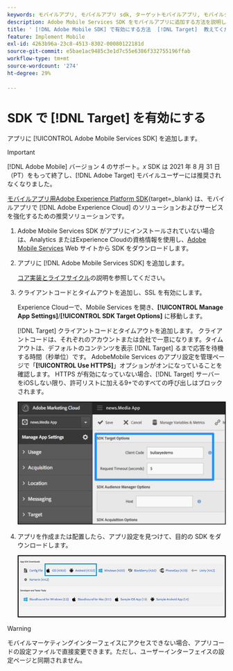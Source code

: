 ```yaml
---
keywords: モバイルアプリ, モバイルアプリ sdk, ターゲットモバイルアプリ, モバイルターゲット sdk, モバイルアプリ sdk, sdk での target の有効化
description: Adobe Mobile Services SDK をモバイルアプリに追加する方法を説明します。
title: ' [!DNL Adobe Mobile SDK] で有効にする方法  [!DNL Target]  教えてください。'
feature: Implement Mobile
exl-id: 4263b96a-23c8-4513-8302-00080122181d
source-git-commit: e5bae1ac9485c3e1d7c55e6386f332755196ffab
workflow-type: tm+mt
source-wordcount: '274'
ht-degree: 29%

---
```


# SDK で [!DNL Target] を有効にする

アプリに [!UICONTROL Adobe Mobile Services SDK] を追加します。

>[!IMPORTANT]
>
>[!DNL Adobe Mobile] バージョン 4 のサポート。*x* SDK は 2021 年 8 月 31 日（PT）をもって終了し、[!DNL Adobe Target] モバイルユーザーには推奨されなくなりました。
>
>[ モバイルアプリ用Adobe Experience Platform SDK](https://developer.adobe.com/client-sdks/documentation/){target=_blank} は、モバイルアプリで [!DNL Adobe Experience Cloud] のソリューションおよびサービスを強化するための推奨ソリューションです。

1. Adobe Mobile Services SDK がアプリにインストールされていない場合は、Analytics またはExperience Cloudの資格情報を使用し、[Adobe Mobile Services](https://mobilemarketing.adobe.com/) Web サイトから SDK をダウンロードします。

1. アプリに [!DNL Adobe Mobile Services SDK] を追加します。

   [コア実装とライフサイクル](https://experienceleague.adobe.com/docs/mobile-services/ios/getting-started-ios/dev-qs.html?lang=ja)の説明を参照してください。

1. クライアントコードとタイムアウトを追加し、SSL を有効にします。

   Experience Cloudーで、Mobile Services を開き、**[!UICONTROL Manage App Settings]**/**[!UICONTROL SDK Target Options]** に移動します。

   [!DNL Target] クライアントコードとタイムアウトを追加します。 クライアントコードは、それぞれのアカウントまたは会社で一意になります。タイムアウトは、デフォルトのコンテンツを表示 [!DNL Target] るまで応答を待機する時間（秒単位）です。 AdobeMobile Services のアプリ設定を管理ページで「**[!UICONTROL Use HTTPS]**」オプションがオンになっていることを確認します。 HTTPS が有効になっていない場合、[!DNL Target] サーバーをiOSしない限り、許可リストに加える9+でのすべての呼び出しはブロックされます。

   ![alt 画像 ](assets/mobile-clientcode.png)

1. アプリを作成または配置したら、アプリ設定を見つけて、目的の SDK をダウンロードします。

   ![alt 画像 ](assets/download-sdk.png)

>[!WARNING]
>
> モバイルマーケティングインターフェイスにアクセスできない場合、アプリコードの設定ファイルで直接変更できます。ただし、ユーザーインターフェイスの設定ページと同期されません。
